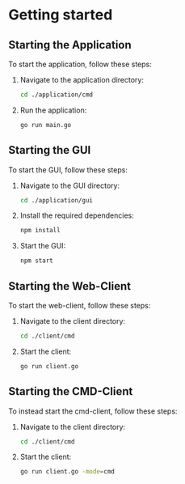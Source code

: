 # Getting started

## Starting the Application

To start the application, follow these steps:

1. Navigate to the application directory:
    ```sh
    cd ./application/cmd
    ```
2. Run the application:
    ```sh
    go run main.go
    ```

## Starting the GUI

To start the GUI, follow these steps:

1. Navigate to the GUI directory:
    ```sh
    cd ./application/gui
    ```
2. Install the required dependencies:
    ```sh
    npm install
    ```
3. Start the GUI:
    ```sh
    npm start
    ```
    
## Starting the Web-Client

To start the web-client, follow these steps:

1. Navigate to the client directory:
    ```sh
    cd ./client/cmd
    ```
2. Start the client:
    ```sh
    go run client.go
    ```

## Starting the CMD-Client

To instead start the cmd-client, follow these steps:
1. Navigate to the client directory:
    ```sh
    cd ./client/cmd
    ```
2. Start the client:
    ```sh
    go run client.go -mode=cmd
    ```
